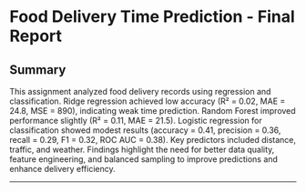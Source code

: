 # Food Delivery Time Prediction - Final Report

## Summary


This assignment analyzed food delivery records using regression and classification. Ridge regression achieved low accuracy (R² = 0.02, MAE = 24.8, MSE = 890), indicating weak time prediction. Random Forest improved performance slightly (R² = 0.11, MAE = 21.5). Logistic regression for classification showed modest results (accuracy = 0.41, precision = 0.36, recall = 0.29, F1 = 0.32, ROC AUC = 0.38). Key predictors included distance, traffic, and weather. Findings highlight the need for better data quality, feature engineering, and balanced sampling to improve predictions and enhance delivery efficiency.


---